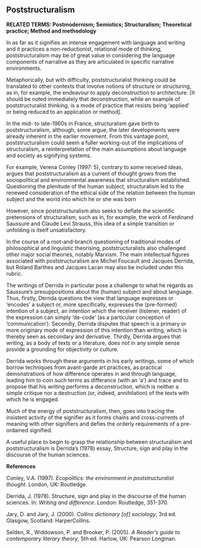 ## Poststructuralism

**RELATED TERMS: Postmodernism; Semiotics; Structuralism; Theoretical practice; Method and methodology**

In as far as it signifies an intense engagement with language and writing and it practices a non-reductionist, relational mode of thinking, poststructuralism may be of great value in considering the language components of narrative as they are articulated in specific narrative environments.

Metaphorically, but with difficulty, poststructuralist thinking could be translated to other contexts that involve notions of structure or structuring, as in, for example, the endeavour to apply deconstruction to architecture. [It should be noted immediately that deconstruction, while an example of poststructuralist thinking, is a mode of practice that resists being ‘applied’ or being reduced to an application or method].

In the mid- to late-1960s in France, structuralism gave birth to poststructuralism, although, some argue, the later developments were already inherent in the earlier movement. From this vantage point, poststructuralism could seem a fuller working-out of the implications of structuralism, a reinterpretation of the main assumptions about language and society as signifying systems.

For example, Verena Conley (1997: 5), contrary to some received ideas, argues that poststructuralism as a current of thought grows from the sociopolitical and environmental awareness that structuralism established. Questioning the plenitude of the human subject, structuralism led to the renewed consideration of the ethical side of the relation between the human subject and the world into which he or she was born

However, since poststructuralism also seeks to deflate the scientific pretensions of structuralism, such as in, for example, the work of Ferdinand Saussure and Claude Levi Strauss, this idea of a simple transition or unfolding is itself unsatisfactory.

In the course of a root-and-branch questioning of traditional modes of philosophical and linguistic theorising, poststructuralists also challenged other major social theories, notably Marxism. The main intellectual figures associated with poststructuralism are Michel Foucault and Jacques Derrida, but Roland Barthes and Jacques Lacan may also be included under this rubric.

The writings of Derrida in particular pose a challenge to what he regards as Saussure’s presuppositions about the (human) subject and about language. Thus, firstly, Derrida questions the view that language expresses or ‘encodes’ a subject or, more specifically, expresses the (pre-formed) intention of a subject, an intention which the receiver (listener, reader) of the expression can simply ‘de-code’ (as a particular conception of ‘communication’). Secondly, Derrida disputes that speech is a primary or more originary mode of expression of this intention than writing, which is thereby seen as secondary and derivative. Thirdly, Derrida argues that writing, as a body of texts or a literature, does not in any simple sense provide a grounding for objectivity or culture.

Derrida works through these arguments in his early writings, some of which borrow techniques from avant-garde art practices, as practical demonstrations of how difference operates in and through language, leading him to coin such terms as differance (with an ‘a’) and trace and to propose that his writing performs a deconstruction, which is neither a simple critique nor a destruction (or, indeed, annihilation) of the texts with which he is engaged.

Much of the energy of poststructuralism, then, goes into tracing the insistent activity of the signifier as it forms chains and cross-currents of meaning with other signifiers and defies the orderly requirements of a pre-ordained signified.

A useful place to begin to grasp the relationship between structuralism and poststructuralism is Derrida’s (1978) essay, Structure, sign and play in the discourse of the human sciences.

**References**

Conley, V.A. (1997). _Ecopolitics: the environment in poststructuralist thought_. London, UK: Routledge.

Derrida, J. (1978). Structure, sign and play in the discourse of the human sciences. In: _Writing and difference_. London: Routledge, 351-370.

Jary, D. and Jary, J. (2000). _Collins dictionary [of] sociology_, 3rd ed. Glasgow, Scotland: HarperCollins.

Selden, R., Widdowson, P. and Brooker, P. (2005). _A Reader’s guide to contemporary literary theory_, 5th ed. Harlow, UK: Pearson Longman.

